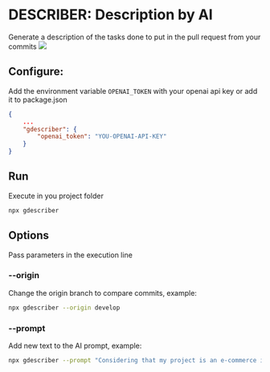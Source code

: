 # DESCRIBER: Description by AI
Generate a description of the tasks done to put in the pull request from your commits
![](https://raw.githubusercontent.com/wellingtonsilverio/gdescriber/main/.readme-assets/example.gif)

## Configure:
Add the environment variable `OPENAI_TOKEN` with your openai api key or add it to package.json
```json
{
    ...
    "gdescriber": {
        "openai_token": "YOU-OPENAI-API-KEY"
    }
}
```

## Run
Execute in you project folder
```bash
npx gdescriber
```

## Options
Pass parameters in the execution line

### --origin
Change the origin branch to compare commits, example:
```bash
npx gdescriber --origin develop
```
### --prompt
Add new text to the AI ​​prompt, example:
```bash
npx gdescriber --prompt "Considering that my project is an e-commerce in NextJS"
```
